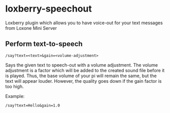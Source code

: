 # loxberry-speechout
Loxberry plugin which allows you to have voice-out for your text messages from Loxone Mini Server

## Perform text-to-speech

```
/say?text=<text>&gain=<volume-adjustment>
```

Says the given text to speech-out with a volume adjustment. The volume
adjustment is a factor which will be added to the created sound file before
it is played. Thus, the base volume of your pi will remain the same, but the
text will appear louder. However, the quality goes down if the gain factor
is too high.

Example:

```
/say?text=Hello&gain=1.0
```
